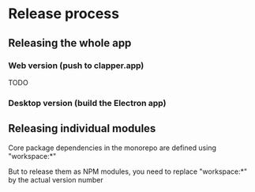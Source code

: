 # Release process

## Releasing the whole app

### Web version (push to clapper.app)

TODO

### Desktop version (build the Electron app)

## Releasing individual modules

Core package dependencies in the monorepo are defined using "workspace:*"

But to release them as NPM modules, you need to replace "workspace:*" by the actual version number

